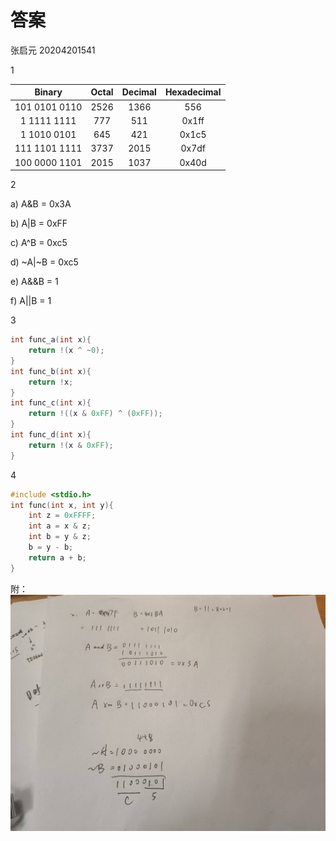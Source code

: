 # 答案

张启元 20204201541

1

| Binary | Octal | Decimal | Hexadecimal |
|:--------:|:-------:|:---------:|:-------------:|
|101 0101 0110| 2526| 1366| 556|
| 1 1111 1111| 777| 511| 0x1ff|
|1 1010 0101| 645| 421|0x1c5|
| 111 1101 1111|3737 |2015|0x7df |
|100 0000 1101 | 2015 | 1037| 0x40d|

2

a) A&B = 0x3A

b) A|B = 0xFF

c) A^B = 0xc5

d) ~A|~B = 0xc5

e) A&&B = 1

f) A||B = 1

3

```C
int func_a(int x){
    return !(x ^ ~0);
}
int func_b(int x){
    return !x;
}
int func_c(int x){
    return !((x & 0xFF) ^ (0xFF));
}
int func_d(int x){
    return !(x & 0xFF);
}
```

4

```C
#include <stdio.h>
int func(int x, int y){
    int z = 0xFFFF;
    int a = x & z;
    int b = y & z;
    b = y - b;
    return a + b;
}
```

附：
![picture1](/Homework/hw1.jpg)


